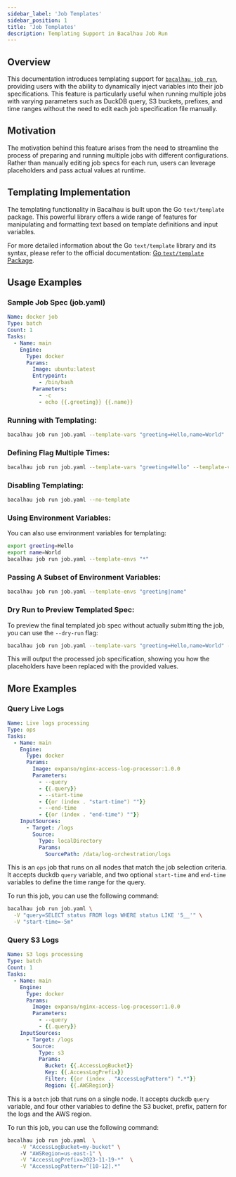 ```yaml
---
sidebar_label: 'Job Templates'
sidebar_position: 1
title: 'Job Templates'
description: Templating Support in Bacalhau Job Run
---
```



## Overview

This documentation introduces templating support for [`bacalhau job run`](/references/cli/job/run), providing users with the ability to dynamically inject variables into their job specifications. This feature is particularly useful when running multiple jobs with varying parameters such as DuckDB query, S3 buckets, prefixes, and time ranges without the need to edit each job specification file manually.

## Motivation

The motivation behind this feature arises from the need to streamline the process of preparing and running multiple jobs with different configurations. Rather than manually editing job specs for each run, users can leverage placeholders and pass actual values at runtime.

## Templating Implementation

The templating functionality in Bacalhau is built upon the Go `text/template` package. This powerful library offers a wide range of features for manipulating and formatting text based on template definitions and input variables.

For more detailed information about the Go `text/template` library and its syntax, please refer to the official documentation: [Go `text/template` Package](https://pkg.go.dev/text/template).

## Usage Examples

### Sample Job Spec (job.yaml)

```yaml
Name: docker job
Type: batch
Count: 1
Tasks:
  - Name: main
    Engine:
      Type: docker
      Params:
        Image: ubuntu:latest
        Entrypoint:
          - /bin/bash
        Parameters:
          - -c
          - echo {{.greeting}} {{.name}}
```

### Running with Templating:

```bash
bacalhau job run job.yaml --template-vars "greeting=Hello,name=World"
```

### Defining Flag Multiple Times:

```bash
bacalhau job run job.yaml --template-vars "greeting=Hello" --template-vars "name=World"
```

### Disabling Templating:

```bash
bacalhau job run job.yaml --no-template
```

### Using Environment Variables:

You can also use environment variables for templating:

```bash
export greeting=Hello
export name=World
bacalhau job run job.yaml --template-envs "*"
```

### Passing A Subset of Environment Variables:

```bash
bacalhau job run job.yaml --template-envs "greeting|name"
```

### Dry Run to Preview Templated Spec:

To preview the final templated job spec without actually submitting the job, you can use the `--dry-run` flag:

```bash
bacalhau job run job.yaml --template-vars "greeting=Hello,name=World" --dry-run
```

This will output the processed job specification, showing you how the placeholders have been replaced with the provided values.

## More Examples
### Query Live Logs
```yaml
Name: Live logs processing
Type: ops
Tasks:
  - Name: main
    Engine:
      Type: docker
      Params:
        Image: expanso/nginx-access-log-processor:1.0.0
        Parameters:
          - --query
          - {{.query}}
          - --start-time
          - {{or (index . "start-time") ""}}
          - --end-time
          - {{or (index . "end-time") ""}}
    InputSources:
      - Target: /logs
        Source:
          Type: localDirectory
          Params:
            SourcePath: /data/log-orchestration/logs
```
This is an `ops` job that runs on all nodes that match the job selection criteria. It accepts duckdb `query` variable, and two optional `start-time` and `end-time` variables to define the time range for the query.

To run this job, you can use the following command:

```bash
bacalhau job run job.yaml \
  -V "query=SELECT status FROM logs WHERE status LIKE '5__'" \
  -V "start-time=-5m" 
```

### Query S3 Logs
```yaml
Name: S3 logs processing
Type: batch
Count: 1
Tasks:
  - Name: main
    Engine:
      Type: docker
      Params:
        Image: expanso/nginx-access-log-processor:1.0.0
        Parameters:
          - --query
          - {{.query}}
    InputSources:
      - Target: /logs
        Source:
          Type: s3
          Params:
            Bucket: {{.AccessLogBucket}}
            Key: {{.AccessLogPrefix}}
            Filter: {{or (index . "AccessLogPattern") ".*"}}
            Region: {{.AWSRegion}}
```
This is a `batch` job that runs on a single node. It accepts duckdb `query` variable, and four other variables to define the S3 bucket, prefix, pattern for the logs and the AWS region.

To run this job, you can use the following command:

```bash
bacalhau job run job.yaml  \
    -V "AccessLogBucket=my-bucket" \ 
    -V "AWSRegion=us-east-1" \
    -V "AccessLogPrefix=2023-11-19-*"  \
    -V "AccessLogPattern=^[10-12].*"
```